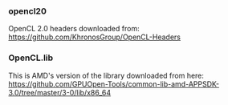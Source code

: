 
### opencl20
OpenCL 2.0 headers downloaded from:
https://github.com/KhronosGroup/OpenCL-Headers

### OpenCL.lib
This is AMD's version of the library downloaded from here:
https://github.com/GPUOpen-Tools/common-lib-amd-APPSDK-3.0/tree/master/3-0/lib/x86_64
